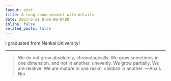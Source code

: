 ```yaml
---
layout: post
title: A long announcement with details
date: 2023-6-21 9:00:00-0400
inline: false
related_posts: false
---
```


I graduated from Nankai University!
***

> We do not grow absolutely, chronologically. We grow sometimes in one dimension, and not in another, unevenly. We grow partially. We are relative. We are mature in one realm, childish in another.
> —Anais Nin

